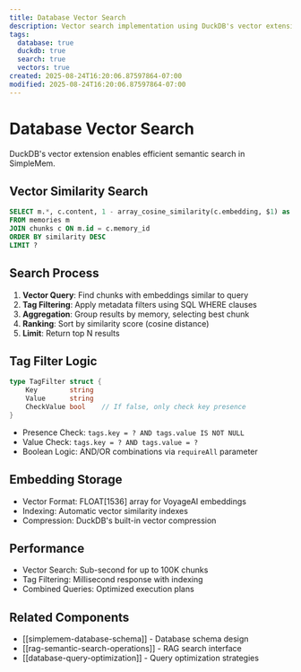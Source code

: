 ```yaml
---
title: Database Vector Search
description: Vector search implementation using DuckDB's vector extension
tags:
  database: true
  duckdb: true
  search: true
  vectors: true
created: 2025-08-24T16:20:06.87597864-07:00
modified: 2025-08-24T16:20:06.87597864-07:00
---
```


# Database Vector Search

DuckDB's vector extension enables efficient semantic search in SimpleMem.

## Vector Similarity Search

```sql
SELECT m.*, c.content, 1 - array_cosine_similarity(c.embedding, $1) as similarity
FROM memories m 
JOIN chunks c ON m.id = c.memory_id 
ORDER BY similarity DESC 
LIMIT ?
```

## Search Process

1. **Vector Query**: Find chunks with embeddings similar to query
2. **Tag Filtering**: Apply metadata filters using SQL WHERE clauses
3. **Aggregation**: Group results by memory, selecting best chunk
4. **Ranking**: Sort by similarity score (cosine distance)
5. **Limit**: Return top N results

## Tag Filter Logic

```go
type TagFilter struct {
    Key        string
    Value      string  
    CheckValue bool    // If false, only check key presence
}
```

- Presence Check: `tags.key = ? AND tags.value IS NOT NULL`
- Value Check: `tags.key = ? AND tags.value = ?`
- Boolean Logic: AND/OR combinations via `requireAll` parameter

## Embedding Storage
- Vector Format: FLOAT[1536] array for VoyageAI embeddings
- Indexing: Automatic vector similarity indexes
- Compression: DuckDB's built-in vector compression

## Performance
- Vector Search: Sub-second for up to 100K chunks
- Tag Filtering: Millisecond response with indexing
- Combined Queries: Optimized execution plans

## Related Components
- [[simplemem-database-schema]] - Database schema design
- [[rag-semantic-search-operations]] - RAG search interface
- [[database-query-optimization]] - Query optimization strategies